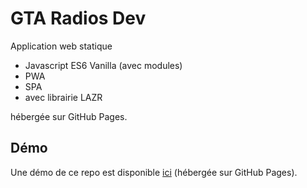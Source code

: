# GTA Radios Dev

Application web statique  
- Javascript ES6 Vanilla (avec modules)
- PWA
- SPA
- avec librairie LAZR

hébergée sur GitHub Pages.

## Démo

Une démo de ce repo est disponible [ici](https://laz-r.github.io/gta-radios-dev) (hébergée sur GitHub Pages).
